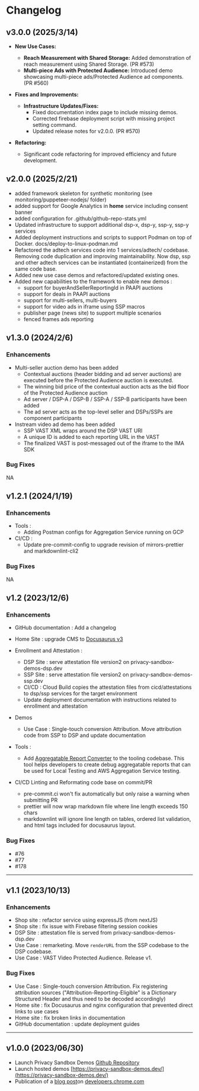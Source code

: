 # Changelog

## v3.0.0 (2025/3/14)

- **New Use Cases:**

  - **Reach Measurement with Shared Storage:** Added demonstration of reach measurement using Shared Storage. (PR #573)
  - **Multi-piece Ads with Protected Audience:** Introduced demo showcasing multi-piece ads/Protected Audience ad components. (PR #560)

- **Fixes and Improvements:**

  - **Infrastructure Updates/Fixes:**
    - Fixed documentation index page to include missing demos.
    - Corrected firebase deployment script with missing project setting command.
    - Updated release notes for v2.0.0. (PR #570)

- **Refactoring:**
  - Significant code refactoring for improved efficiency and future development.

## v2.0.0 (2025/2/21)

- added framework skeleton for synthetic monitoring (see monitoring/puppeteer-nodejs/ folder)
- added support for Google Analytics in **home** service including consent banner
- added configuration for .github/github-repo-stats.yml
- Updated infrastructure to support additional dsp-x, dsp-y, ssp-y, ssp-y services
- Added deployment instructions and scripts to support Podman on top of Docker. docs/deploy-to-linux-podman.md
- Refactored the adtech services code into 1 services/adtech/ codebase. Removing code duplication and improving maintainability. Now dsp, ssp and
  other adtech services can be instantiated (containerized) from the same code base.
- Added new use case demos and refactored/updated existing ones.
- Added new capabilities to the framework to enable new demos :
  - support for buyerAndSellerReportingId in PAAPI auctions
  - support for deals in PAAPI auctions
  - support for multi-sellers, multi-buyers
  - support for video ads in iframe using SSP macros
  - publisher page (news site) to support multiple scenarios
  - fenced frames ads reporting

## v1.3.0 (2024/2/6)

### Enhancements

- Multi-seller auction demo has been added
  - Contextual auctions (header bidding and ad server auctions) are executed before the Protected Audience auction is executed.
  - The winning bid price of the contextual auction acts as the bid floor of the Protected Audience auction
  - Ad server / DSP-A / DSP-B / SSP-A / SSP-B participants have been added
  - The ad server acts as the top-level seller and DSPs/SSPs are component participants
- Instream video ad demo has been added
  - SSP VAST XML wraps around the DSP VAST URI
  - A unique ID is added to each reporting URL in the VAST
  - The finalized VAST is post-messaged out of the iframe to the IMA SDK

### Bug Fixes

NA

## v1.2.1 (2024/1/19)

### Enhancements

- Tools :
  - Adding Postman configs for Aggregation Service running on GCP
- CI/CD :
  - Update pre-commit-config to upgrade revision of mirrors-prettier and markdownlint-cli2

### Bug Fixes

NA

## v1.2 (2023/12/6)

### Enhancements

- GitHub documentation : Add a changelog
- Home Site : upgrade CMS to [Docusaurus v3](https://docusaurus.io/blog/releases/3.0)
- Enrollment and Attestation :
  - DSP Site : serve attestation file version2 on privacy-sandbox-demos-dsp.dev
  - SSP Site : serve attestation file version2 on privacy-sandbox-demos-ssp.dev
  - CI/CD : Cloud Build copies the attestation files from cicd/attestations to dsp/ssp services for the target environment
  - Update deployment documentation with instructions related to enrollment and attestation
- Demos
  - Use Case : Single-touch conversion Attribution. Move attribution code from SSP to DSP and update documentation
- Tools :

  - Add [Aggregatable Report Converter](https://github.com/privacysandbox/privacy-sandbox-demos/tree/main/tools/aggregatable_report_converter) to the
    tooling codebase. This tool helps developers to create debug aggregatable reports that can be used for Local Testing and AWS Aggregation Service
    testing.

- CI/CD Linting and Reformating code base on commit/PR
  - pre-commit.ci won't fix automatically but only raise a warning when submitting PR
  - prettier will now wrap markdown file where line length exceeds 150 chars
  - markdownlint will ignore line length on tables, ordered list validation, and html tags included for docusaurus layout.

### Bug Fixes

- #76
- #77
- #178

---

## v1.1 (2023/10/13)

### Enhancements

- Shop site : refactor service using expressJS (from nextJS)
- Shop site : fix issue with Firebase filtering session cookies
- DSP Site : attestation file is served from privacy-sandbox-demos-dsp.dev
- Use Case : remarketing. Move `renderURL` from the SSP codebase to the DSP codebase.
- Use Case : VAST Video Protected Audience. Release v1.

### Bug Fixes

- Use Case : Single-touch conversion Attribution. Fix registering attribution sources ("Attribution-Reporting-Eligible" is a Dictionary Structured
  Header and thus need to be decoded accordingly)
- Home site : fix Docusaurus and nginx configuration that prevented direct links to use cases
- Home site : fix broken links in documentation
- GitHub documentation : update deployment guides

---

## v1.0.0 (2023/06/30)

- Launch Privacy Sandbox Demos [Github Repository](https://github.com/privacysandbox/privacy-sandbox-demos)
- Launch hosted demos [https://privacy-sandbox-demos.dev/](https://privacy-sandbox-demos.dev/)
- Publication of a [blog post](https://privacysandbox.google.com/blog/privacy-sandbox-demos/)on [developers.chrome.com](http://developers.chrome.com/)
